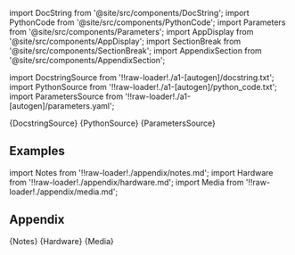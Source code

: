 
[//]: # (Custom component imports)

import DocString from '@site/src/components/DocString';
import PythonCode from '@site/src/components/PythonCode';
import Parameters from '@site/src/components/Parameters';
import AppDisplay from '@site/src/components/AppDisplay';
import SectionBreak from '@site/src/components/SectionBreak';
import AppendixSection from '@site/src/components/AppendixSection';

[//]: # (Docstring)

import DocstringSource from '!!raw-loader!./a1-[autogen]/docstring.txt';
import PythonSource from '!!raw-loader!./a1-[autogen]/python_code.txt';
import ParametersSource from '!!raw-loader!./a1-[autogen]/parameters.yaml';

<DocString>{DocstringSource}</DocString>
<PythonCode GLink='bin/flojoy-io/docs/docs/./VISUALIZERS/PLOTLY/TABLE/TABLE.py'>{PythonSource}</PythonCode>
<Parameters>{ParametersSource}</Parameters>

<SectionBreak />

    

[//]: # (Examples)

## Examples

<AppDisplay 
  GLink='bin/flojoy-io/docs/docs/./VISUALIZERS/PLOTLY/TABLE'
  nodeLabel='TABLE'>
</AppDisplay>

<SectionBreak />

    

[//]: # (Appendix)

import Notes from '!!raw-loader!./appendix/notes.md';
import Hardware from '!!raw-loader!./appendix/hardware.md';
import Media from '!!raw-loader!./appendix/media.md';

## Appendix

<AppendixSection index={0} folderPath='nodes/nodes/bin/flojoy-io/docs/docs/./VISUALIZERS/PLOTLY/TABLE/appendix/'>{Notes}</AppendixSection>
<AppendixSection index={1} folderPath='nodes/nodes/bin/flojoy-io/docs/docs/./VISUALIZERS/PLOTLY/TABLE/appendix/'>{Hardware}</AppendixSection>
<AppendixSection index={2} folderPath='nodes/nodes/bin/flojoy-io/docs/docs/./VISUALIZERS/PLOTLY/TABLE/appendix/'>{Media}</AppendixSection>


